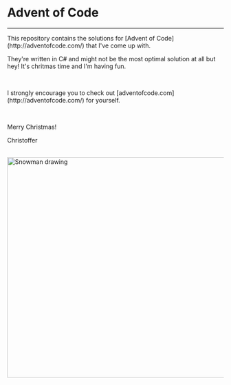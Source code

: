<h1>Advent of Code</h1>
<hr />
<p>This repository contains the solutions for [Advent of Code](http://adventofcode.com/) that I've come up with.</p>
<p>They're written in C# and might not be the most optimal solution at all but hey! It's chritmas time and I'm having fun.</p>
<br />
<p>I strongly encourage you to check out [adventofcode.com](http://adventofcode.com/) for yourself.</p>
<br />
<p>Merry Christmas!</p>
<p>Christoffer</p>
<br />
<a title="By Reaperman (Own work) [CC BY-SA 3.0 (http://creativecommons.org/licenses/by-sa/3.0)], via Wikimedia Commons" href="https://commons.wikimedia.org/wiki/File%3ASnowman_drawing.svg"><img width="512" alt="Snowman drawing" src="https://upload.wikimedia.org/wikipedia/commons/thumb/f/f6/Snowman_drawing.svg/512px-Snowman_drawing.svg.png"/></a>
